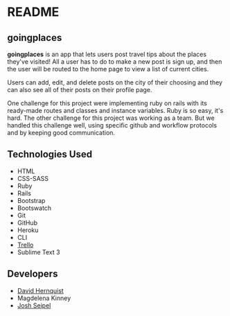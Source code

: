 # README

## goingplaces

**goingplaces** is an app that lets users post travel tips about the
places they've visited! All a user has to do to make a new post is
sign up, and then the user will be routed to the home page to view a
list of current cities.

Users can add, edit, and delete posts on the city of their choosing and
they can also see all of their posts on their profile page.

One challenge for this project were implementing ruby on rails with its ready-made routes and classes and instance variables. Ruby is so easy, it's hard. The other challenge for this project was working as a team. But we handled this challenge well, using specific github and workflow protocols and by keeping good communication. 

## Technologies Used

* HTML
* CSS-SASS
* Ruby
* Rails
* Bootstrap
* Bootswatch
* Git
* GitHub
* Heroku
* CLI
* [Trello](https://trello.com/b/MGznU8n0/project-4)
* Sublime Text 3

## Developers
* [David Hernquist](http://davidhernquist.com/)
* Magdelena Kinney
* [Josh Seipel](https://jaguarj.github.io/myportfolio/)



